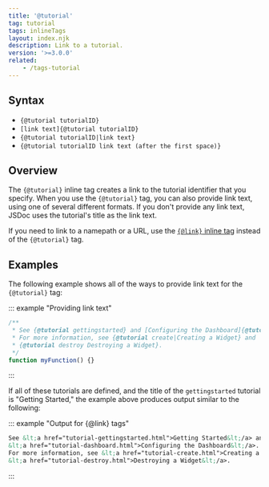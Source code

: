 ```yaml
---
title: '@tutorial'
tag: tutorial
tags: inlineTags
layout: index.njk
description: Link to a tutorial.
version: '>=3.0.0'
related:
    - /tags-tutorial
---
```


## Syntax

   - `{@tutorial tutorialID}`
   - `[link text]{@tutorial tutorialID}`
   - `{@tutorial tutorialID|link text}`
   - `{@tutorial tutorialID link text (after the first space)}`


## Overview

The `{@tutorial}` inline tag creates a link to the tutorial identifier that you specify. When you
use the `{@tutorial}` tag, you can also provide link text, using one of several different formats.
If you don't provide any link text, JSDoc uses the tutorial's title as the link text.

If you need to link to a namepath or a URL, use the [`{@link}` inline tag][link-inline-tag] instead
of the `{@tutorial}` tag.

[link-inline-tag]: /tags-inline-link


## Examples

The following example shows all of the ways to provide link text for the `{@tutorial}` tag:

::: example "Providing link text"

```js
/**
 * See {@tutorial gettingstarted} and [Configuring the Dashboard]{@tutorial dashboard}.
 * For more information, see {@tutorial create|Creating a Widget} and
 * {@tutorial destroy Destroying a Widget}.
 */
function myFunction() {}
```
:::

If all of these tutorials are defined, and the title of the `gettingstarted` tutorial is "Getting
Started," the example above produces output similar to the following:

::: example "Output for {@link} tags"

```html
See &lt;a href="tutorial-gettingstarted.html">Getting Started&lt;/a> and
&lt;a href="tutorial-dashboard.html">Configuring the Dashboard&lt;/a>.
For more information, see &lt;a href="tutorial-create.html">Creating a Widget&lt;/a> and
&lt;a href="tutorial-destroy.html">Destroying a Widget&lt;/a>.
```
:::
